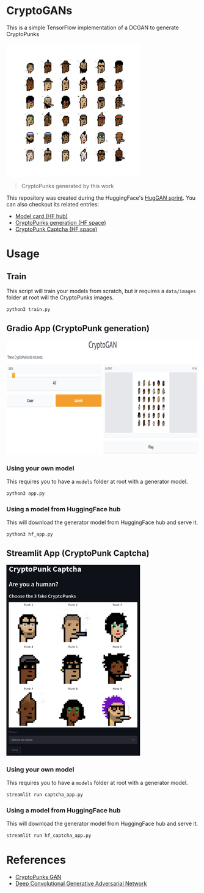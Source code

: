 # CryptoGANs
This is a simple TensorFlow implementation of a DCGAN to generate CryptoPunks

<img src="./assets/gen_samples.png" width="350" height="350">

> CryptoPunks generated by this work

This repository was created during the HuggingFace's [HugGAN sprint](https://github.com/huggingface/community-events/tree/main/huggan). You can also checkout its related entries:
- [Model card (HF hub)](https://huggingface.co/huggan/crypto-gan)
- [CryptoPunks generation (HF space)](https://huggingface.co/spaces/huggan/crypto-gan)
- [CryptoPunk Captcha (HF space)](https://huggingface.co/spaces/huggan/cryptopunk-captcha)


# Usage

## Train
This script will train your models from scratch, but ir requires a `data/images` folder at root will the CryptoPunks images.
```bash
python3 train.py
```

## Gradio App (CryptoPunk generation)
<img src="./assets/gradio_inference.png" width="900" height="300">


### Using your own model
This requires you to have a `models` folder at root with a generator model.
```bash
python3 app.py
```

### Using a model from HuggingFace hub
This will download the generator model from HuggingFace hub and serve it.
```bash
python3 hf_app.py
```

## Streamlit App (CryptoPunk Captcha)
<img src="./assets/streamlit_inference.png" width="350" height="500">

### Using your own model
This requires you to have a `models` folder at root with a generator model.
```bash
streamlit run captcha_app.py
```

### Using a model from HuggingFace hub
This will download the generator model from HuggingFace hub and serve it.
```bash
streamlit run hf_captcha_app.py
```

# References
- [CryptoPunks GAN](https://github.com/teddykoker/cryptopunks-gan)
- [Deep Convolutional Generative Adversarial Network](https://www.tensorflow.org/tutorials/generative/dcgan)
